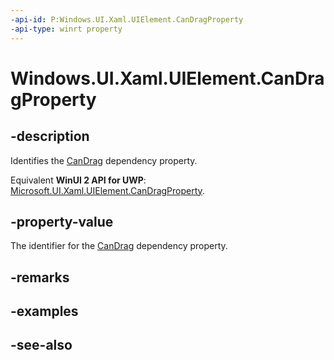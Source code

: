 ```yaml
---
-api-id: P:Windows.UI.Xaml.UIElement.CanDragProperty
-api-type: winrt property
---
```


<!-- Property syntax
public Windows.UI.Xaml.DependencyProperty CanDragProperty { get; }
-->

# Windows.UI.Xaml.UIElement.CanDragProperty

## -description
Identifies the [CanDrag](uielement_candrag.md) dependency property.

Equivalent **WinUI 2 API for UWP**: [Microsoft.UI.Xaml.UIElement.CanDragProperty](/windows/winui/api/microsoft.ui.xaml.uielement.candragproperty).

## -property-value
The identifier for the [CanDrag](uielement_candrag.md) dependency property.

## -remarks

## -examples

## -see-also
